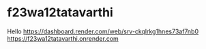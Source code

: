 # f23wa12tatavarthi
Hello
https://dashboard.render.com/web/srv-ckqlrkg1hnes73af7nb0  
https://f23wa12tatavarthi.onrender.com
